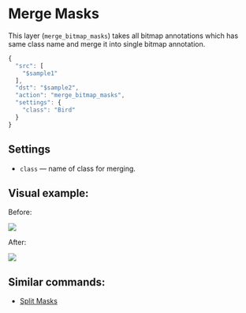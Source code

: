 # Merge Masks

This layer \(`merge_bitmap_masks`\) takes all bitmap annotations which has same class name and merge it into single bitmap annotation.

```javascript
{
  "src": [
    "$sample1"
  ],
  "dst": "$sample2",
  "action": "merge_bitmap_masks",
  "settings": {
    "class": "Bird"
  }
}
```

## Settings

* `class` — name of class for merging.

## Visual example:

Before:

![](../../../.gitbook/assets/split_mask.png)

After:

![](../../../.gitbook/assets/merge_masks.png)

## Similar commands:

* [Split Masks](https://github.com/TDionis/gitbook-test-2/tree/6674a9367498cf90a3f4b6119416152b98b80b92/export/split_masks/README.md)

